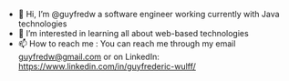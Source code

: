 - 👋 Hi, I’m @guyfredw a software engineer working currently with Java technologies
- 👀 I’m interested in learning all about web-based technologies  
- 📫 How to reach me : You can reach me through my email guyfredw@gmail.com or on LinkedIn: https://www.linkedin.com/in/guyfrederic-wulff/



